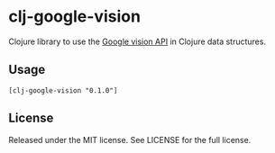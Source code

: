 # clj-google-vision

Clojure library to use the [Google vision API](https://cloud.google.com/vision/) in Clojure data structures.

## Usage

```
[clj-google-vision "0.1.0"]
```

## License

Released under the MIT license. See LICENSE for the full license.

